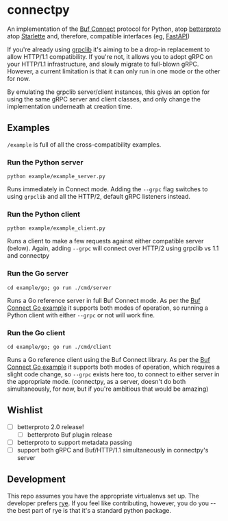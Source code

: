 # connectpy

An implementation of the [Buf Connect](https://connectrpc.com/) protocol for Python, atop [betterproto](https://github.com/danielgtaylor/python-betterproto) atop [Starlette](https://www.starlette.io/) and, therefore, compatible interfaces (eg, [FastAPI](https://fastapi.tiangolo.com/))

If you're already using [grpclib](https://github.com/vmagamedov/grpclib) it's aiming to be a drop-in replacement to allow HTTP/1.1 compatibility. If you're not, it allows you to adopt gRPC on your HTTP/1.1 infrastructure, and slowly migrate to full-blown gRPC. However, a current limitation is that it can only run in one mode or the other for now.

By emulating the grpclib server/client instances, this gives an option for using the same gRPC server and client classes, and only change the implementation underneath at creation time.

## Examples

`/example` is full of all the cross-compatibility examples.

### Run the Python server
```
python example/example_server.py
```

Runs immediately in Connect mode. Adding the `--grpc` flag switches to using `grpclib` and all the HTTP/2, default gRPC listeners instead.

### Run the Python client
```
python example/example_client.py
```
Runs a client to make a few requests against either compatible server (below). Again, adding `--grpc` will connect over HTTP/2 using grpclib vs 1.1 and connectpy

### Run the Go server

```
cd example/go; go run ./cmd/server
```

Runs a Go reference server in full Buf Connect mode. As per the [Buf Connect Go example](https://connectrpc.com/docs/go/getting-started)  it supports both modes of operation, so running a Python client with either `--grpc` or not will work fine.

### Run the Go client
```
cd example/go; go run ./cmd/client
```

Runs a Go reference client using the Buf Connect library. As per the [Buf Connect Go example](https://connectrpc.com/docs/go/getting-started)  it supports both modes of operation, which requires a slight code change, so `--grpc` exists here too, to connect to either server in the appropriate mode. (connectpy, as a server, doesn't do both simultaneously, for now, but if you're ambitious that would be amazing)


## Wishlist

- [ ] betterproto 2.0 release!
  - [ ] betterproto Buf plugin release
- [ ] betterproto to support metadata passing
- [ ] support both gRPC and Buf/HTTP/1.1 simultaneously in connectpy's server

## Development
This repo assumes you have the appropriate virtualenvs set up. 
The developer prefers [rye](https://rye-up.com/).
If you feel like contributing, however, you do you -- the best part of rye is that it's a standard python package.

